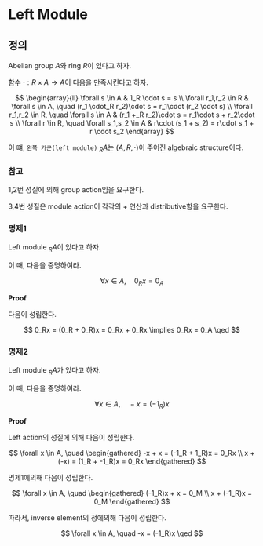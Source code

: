 # Left Module
## 정의
Abelian group $A$와 ring $R$이 있다고 하자.

함수 $\cdot : R \times A \rightarrow A$이 다음을 만족시킨다고 하자.

$$ \begin{array}{ll} \forall s \in A & 1_R \cdot s = s \\  \forall r_1,r_2 \in R & \forall s \in A, \quad (r_1 \cdot_R r_2)\cdot s = r_1\cdot (r_2 \cdot s) \\ \forall r_1,r_2 \in R, \quad \forall s \in A &  (r_1 +_R r_2)\cdot s = r_1\cdot s + r_2\cdot s \\ \forall r \in R, \quad \forall s_1,s_2 \in A &  r\cdot (s_1 + s_2) = r\cdot s_1 + r \cdot s_2  \end{array} $$

이 떄, `왼쪽 가군(left module)` $_RA$는 $(A,R,\cdot)$이 주어진 algebraic structure이다.

### 참고
1,2번 성질에 의해 group action임을 요구한다.

3,4번 성질은 module action이 각각의 + 연산과 distributive함을 요구한다.

### 명제1
Left module $_RA$이 있다고 하자.

이 때, 다음을 증명하여라.

$$ \forall x \in A, \quad  0_Rx =0_A $$

**Proof**

다음이 성립한다.

$$ 0_Rx = (0_R + 0_R)x = 0_Rx + 0_Rx \implies 0_Rx = 0_A \qed $$

### 명제2
Left module $_RA$가 있다고 하자.

이 때, 다음을 증명하여라.

$$ \forall x \in A, \quad -x = (-1_R)x $$

**Proof**

Left action의 성질에 의해 다음이 성립한다. 

$$ \forall x \in A, \quad \begin{gathered} -x + x = (-1_R + 1_R)x = 0_Rx \\ x + (-x) = (1_R + -1_R)x = 0_Rx  \end{gathered}  $$

명제1에의해 다음이 성립한다.

$$ \forall x \in A, \quad \begin{gathered} (-1_R)x + x = 0_M \\ x + (-1_R)x = 0_M  \end{gathered}  $$

따라서, inverse element의 정에의해 다음이 성립한다.

$$ \forall x \in A, \quad -x = (-1_R)x \qed $$